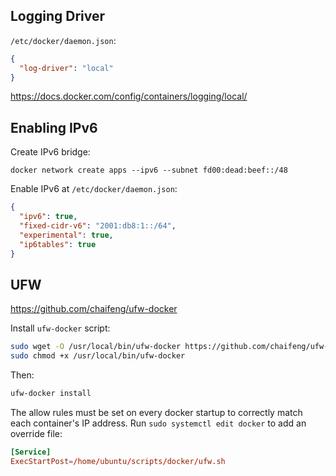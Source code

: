 ## Logging Driver

`/etc/docker/daemon.json`:

```json
{
  "log-driver": "local"
}
```

https://docs.docker.com/config/containers/logging/local/


## Enabling IPv6

Create IPv6 bridge:

```shell
docker network create apps --ipv6 --subnet fd00:dead:beef::/48
```

Enable IPv6 at `/etc/docker/daemon.json`:

```json
{
  "ipv6": true,
  "fixed-cidr-v6": "2001:db8:1::/64",
  "experimental": true,
  "ip6tables": true
}
```

## UFW

https://github.com/chaifeng/ufw-docker

Install `ufw-docker` script:

```sh
sudo wget -O /usr/local/bin/ufw-docker https://github.com/chaifeng/ufw-docker/raw/master/ufw-docker
sudo chmod +x /usr/local/bin/ufw-docker
```

Then:

```sh
ufw-docker install
```

The allow rules must be set on every docker startup to correctly match each container's IP address. Run `sudo systemctl edit docker` to add an override file:

```conf
[Service]
ExecStartPost=/home/ubuntu/scripts/docker/ufw.sh
```
